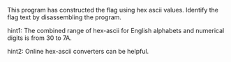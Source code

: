 This program has constructed the flag using hex ascii values. Identify the flag text by disassembling the program.

hint1: The combined range of hex-ascii for English alphabets and numerical digits is from 30 to 7A.

hint2: Online hex-ascii converters can be helpful.
